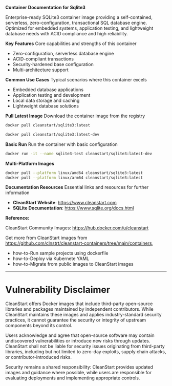 **Container Documentation for Sqlite3**

Enterprise-ready SQLite3 container image providing a self-contained, serverless, zero-configuration, transactional SQL database engine. Optimized for embedded systems, application testing, and lightweight database needs with ACID compliance and high reliability.


**Key Features**
Core capabilities and strengths of this container

- Zero-configuration, serverless database engine
- ACID-compliant transactions
- Security-hardened base configuration
- Multi-architecture support

**Common Use Cases**
Typical scenarios where this container excels

- Embedded database applications
- Application testing and development
- Local data storage and caching
- Lightweight database solutions

**Pull Latest Image**
Download the container image from the registry

```bash
docker pull cleanstart/sqlite3:latest
```

```bash
docker pull cleanstart/sqlite3:latest-dev
```

**Basic Run**
Run the container with basic configuration

```bash
docker run -it --name sqlite3-test cleanstart/sqlite3:latest-dev
```

**Multi-Platform Images**

```bash
docker pull --platform linux/amd64 cleanstart/sqlite3:latest
docker pull --platform linux/arm64 cleanstart/sqlite3:latest
```

**Documentation Resources**
Essential links and resources for further information

-  **CleanStart Website**: https://www.cleanstart.com⁠
-  **SQLite Documentation**: https://www.sqlite.org/docs.html

**Reference:**

CleanStart Community Images: https://hub.docker.com/u/cleanstart 

Get more from CleanStart images from https://github.com/clnstrt/cleanstart-containers/tree/main/containers⁠, 

  -  how-to-Run sample projects using dockerfile 
  -  how-to-Deploy via Kubernete YAML 
  -  how-to-Migrate from public images to CleanStart images

---

# Vulnerability Disclaimer

CleanStart offers Docker images that include third-party open-source libraries and packages maintained by independent contributors. While CleanStart maintains these images and applies industry-standard security practices, it cannot guarantee the security or integrity of upstream components beyond its control.

Users acknowledge and agree that open-source software may contain undiscovered vulnerabilities or introduce new risks through updates. CleanStart shall not be liable for security issues originating from third-party libraries, including but not limited to zero-day exploits, supply chain attacks, or contributor-introduced risks.

Security remains a shared responsibility: CleanStart provides updated images and guidance where possible, while users are responsible for evaluating deployments and implementing appropriate controls.